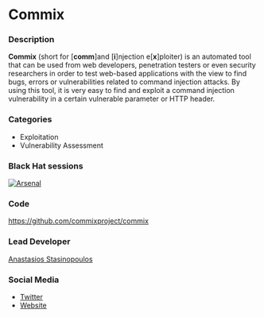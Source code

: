 # Commix

### Description
**Commix** (short for [**comm**]and [**i**]njection e[**x**]ploiter)  is an automated tool that can be used from web developers, penetration testers or even security researchers in order to test web-based applications with the view to find bugs, errors or vulnerabilities related to command injection attacks. By using this tool, it is very easy to find and exploit a command injection vulnerability in a certain vulnerable parameter or HTTP header.

### Categories
* Exploitation
* Vulnerability Assessment

### Black Hat sessions
[![Arsenal](https://rawgit.com/toolswatch/badges/master/arsenal/2015.svg)](https://www.blackhat.com/eu-15/arsenal.html#commix-detecting-and-exploiting-command-injection-flaws)

### Code 
https://github.com/commixproject/commix

### Lead Developer
[Anastasios Stasinopoulos](https://github.com/stasinopoulos)

### Social Media 
* [Twitter](https://twitter.com/commixproject)
* [Website](http://commixproject.com/) 
